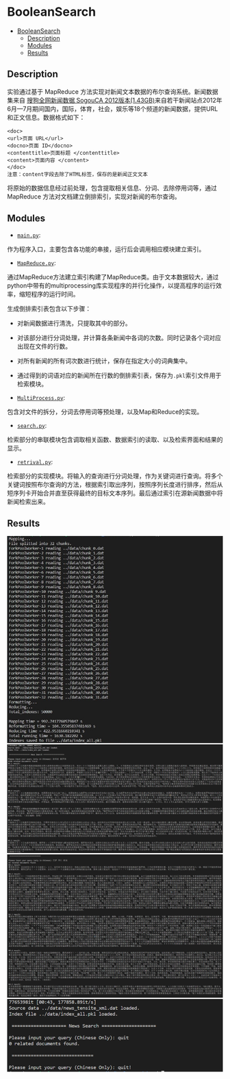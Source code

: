 # BooleanSearch


- [BooleanSearch](#booleansearch)
  - [Description](#description)
  - [Modules](#modules)
  - [Results](#results)



## Description
实验通过基于 MapReduce 方法实现对新闻文本数据的布尔查询系统。新闻数据集来自 [搜狗全网新闻数据 SogouCA 2012版本(1.43GB)](http://www.sogou.com/labs/resource/ca.php)来自若干新闻站点2012年6月—7月期间国内，国际，体育，社会，娱乐等18个频道的新闻数据，提供URL和正文信息。数据格式如下：
```
<doc>
<url>页面 URL</url>
<docno>页面 ID</docno>
<contenttitle>页面标题 </contenttitle>
<content>页面内容 </content>
</doc>
注意：content字段去除了HTML标签，保存的是新闻正文文本
```
将原始的数据信息经过前处理，包含提取相关信息、分词、去除停用词等，通过 MapReduce 方法对文档建立倒排索引，实现对新闻的布尔查询。


## Modules
- [```main.py```](https://github.com/Aman-4-Real/BooleanSearch/blob/main/src/main.py): 

作为程序入口，主要包含各功能的串接，运行后会调用相应模块建立索引。

- [```MapReduce.py```](https://github.com/Aman-4-Real/BooleanSearch/blob/main/src/MapReduce.py): 

通过MapReduce方法建立索引构建了MapReduce类。由于文本数据较大，通过python中带有的multiprocessing库实现程序的并行化操作，以提高程序的运行效率，缩短程序的运行时间。

生成倒排索引表包含以下步骤：
- 对新闻数据进行清洗，只提取其中的<content>部分。
- 对该部分进行分词处理，并计算各条新闻中各词的次数。同时记录各个词对应出现在文件的行数。
- 对所有新闻的所有词次数进行统计，保存在指定大小的词典集中。
- 通过得到的词语对应的新闻所在行数的倒排索引表，保存为```.pkl```索引文件用于检索模块。

- [```MultiProcess.py```](https://github.com/Aman-4-Real/BooleanSearch/blob/main/src/MultiProcess.py): 

包含对文件的拆分，分词去停用词等预处理，以及Map和Reduce的实现。

- [```search.py```](https://github.com/Aman-4-Real/BooleanSearch/blob/main/src/search.py): 

检索部分的串联模块包含调取相关函数、数据索引的读取、以及检索界面和结果的
显示。

- [```retrival.py```](https://github.com/Aman-4-Real/BooleanSearch/blob/main/src/retrival.py): 

检索部分的实现模块。将输入的查询进行分词处理，作为关键词进行查询。将多个关键词按照布尔查询的方法，根据索引取出序列，按照序列长度进行排序，然后从短序列卡开始合并直至获得最终的目标文本序列。最后通过索引在源新闻数据中将新闻检索出来。


## Results

![1](https://github.com/Aman-4-Real/BooleanSearch/blob/main/imgs/1.jpg)
![2](https://github.com/Aman-4-Real/BooleanSearch/blob/main/imgs/2.png)
![3](https://github.com/Aman-4-Real/BooleanSearch/blob/main/imgs/3.png)
![4](https://github.com/Aman-4-Real/BooleanSearch/blob/main/imgs/4.png)



